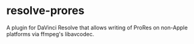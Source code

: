 # resolve-prores
A plugin for DaVinci Resolve that allows writing of ProRes on non-Apple platforms via ffmpeg's libavcodec.
